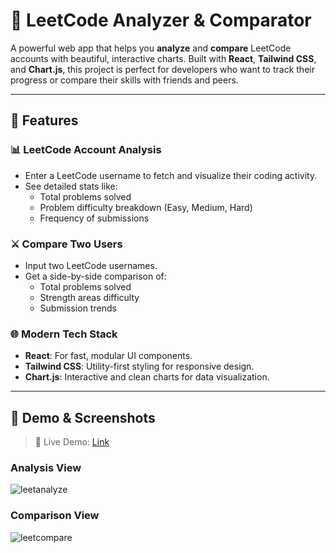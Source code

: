 # 🧠 LeetCode Analyzer & Comparator

A powerful web app that helps you **analyze** and **compare** LeetCode accounts with beautiful, interactive charts. Built with **React**, **Tailwind CSS**, and **Chart.js**, this project is perfect for developers who want to track their progress or compare their skills with friends and peers.

---

## 🚀 Features

### 📊 LeetCode Account Analysis
- Enter a LeetCode username to fetch and visualize their coding activity.
- See detailed stats like:
  - Total problems solved
  - Problem difficulty breakdown (Easy, Medium, Hard)
  - Frequency of submissions

### ⚔️ Compare Two Users
- Input two LeetCode usernames.
- Get a side-by-side comparison of:
  - Total problems solved
  - Strength areas difficulty
  - Submission trends

### 🌐 Modern Tech Stack
- **React**: For fast, modular UI components.
- **Tailwind CSS**: Utility-first styling for responsive design.
- **Chart.js**: Interactive and clean charts for data visualization.

---

## 📸 Demo & Screenshots

> 📍 Live Demo: [Link](https://leet-analyze.vercel.app/)  

### Analysis View
![leetanalyze](https://github.com/user-attachments/assets/b8ba6a20-a5a2-4134-ba9d-0d2572818f48)

### Comparison View
![leetcompare](https://github.com/user-attachments/assets/a6cd45af-ada5-4ec8-9f15-a187ffafc9fd)

